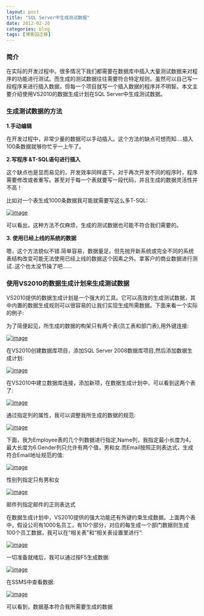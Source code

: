 ```yaml
---
layout: post
title: "SQL Server中生成测试数据"
date: 2012-02-20
categories: blog
tags: [博客园迁移]
---
```


### 简介

在实际的开发过程中。很多情况下我们都需要在数据库中插入大量测试数据来对程序的功能进行测试。而生成的测试数据往往需要符合特定规则。虽然可以自己写一段程序来进行插入数据，但每一个项目就写一个插入数据的程序并不明智。本文主要介绍使用VS2010的数据生成计划在SQL Server中生成测试数据。

### 生成测试数据的方法

**1.手动编辑**

在开发过程中，非常少量的数据可以手动插入。这个方法的缺点可想而知….插入100条数据就够你忙乎一上午了。

**2.写程序 &T-SQL语句进行插入**

这个缺点也是显而易见的，开发效率同样底下。对于再次开发不同的程序时，程序需要修改或者重写。甚至对于每一个表就要写一段代码，并且生成的数据灵活性并不高！

比如对一个表生成1000条数据我可能就需要写这么多T-SQL:

[![image](https://cdn.jsdelivr.net/gh/careyson/careyson.github.io@main/assets/images/2012-02-20-sql-server/sql-server-201202201430539189.png)](http://images.cnblogs.com/cnblogs_com/CareySon/201202/201202201430529647.png)

可以看出，这种方法不仅麻烦，生成的测试数据也可能不符合我们需要的。

**3\. 使用已经上线的系统的数据**

嗯，这个方法貌似不错.简单容易，数据量足。但先抛开新系统或完全不同的系统表结构改变可能无法使用已经上线的数据这个因素之外。拿客户的商业数据进行测试..这个也太没节操了吧……

### 使用VS2010的数据生成计划来生成测试数据

VS2010提供的数据生成计划是一个强大的工具。它可以高效的生成测试数据，其中内置的数据生成规则可以很容易的让我们实现生成所需数据。下面来看一个实际的例子:

为了简便起见，所生成的数据的构架只有两个表\(员工表和部门表\),用外键连接:

[![image](https://cdn.jsdelivr.net/gh/careyson/careyson.github.io@main/assets/images/2012-02-20-sql-server/sql-server-201202201430576238.png)](http://images.cnblogs.com/cnblogs_com/CareySon/201202/201202201430579237.png)

在VS2010创建数据库项目，添加SQL Server 2008数据库项目,然后添加数据生成计划:

[![image](https://cdn.jsdelivr.net/gh/careyson/careyson.github.io@main/assets/images/2012-02-20-sql-server/sql-server-201202201430581387.png)](http://images.cnblogs.com/cnblogs_com/CareySon/201202/201202201430584353.png)

在VS2010中建立数据库连接，添加新项，在数据生成计划中，可以看到这两个表了:

[![image](https://cdn.jsdelivr.net/gh/careyson/careyson.github.io@main/assets/images/2012-02-20-sql-server/sql-server-201202201430593994.png)](http://images.cnblogs.com/cnblogs_com/CareySon/201202/201202201430597309.png)

通过指定列的属性，我可以调整我所生成的数据的规范:

[![image](https://cdn.jsdelivr.net/gh/careyson/careyson.github.io@main/assets/images/2012-02-20-sql-server/sql-server-201202201431001029.png)](http://images.cnblogs.com/cnblogs_com/CareySon/201202/201202201431002075.png)

下面，我为Employee表的几个列数据进行指定,Name列，我指定最小长度为4，最大长度为6.Gender列只允许有两个值，男和女.而Email按照正则表达式，生成符合Email地址规范的值:

[![image](https://cdn.jsdelivr.net/gh/careyson/careyson.github.io@main/assets/images/2012-02-20-sql-server/sql-server-201202201431018063.png)](http://images.cnblogs.com/cnblogs_com/CareySon/201202/201202201431017474.png)

性别列指定只有男和女

[![image](https://cdn.jsdelivr.net/gh/careyson/careyson.github.io@main/assets/images/2012-02-20-sql-server/sql-server-201202201431029558.png)](http://images.cnblogs.com/cnblogs_com/CareySon/201202/201202201431012556.png)

邮件列指定邮件的正则表达式

在数据生成计划中，VS2010提供的强大功能还有外键约束生成数据。上面两个表中，假设公司有1000名员工，有10个部分，对应的每生成一个部门数据则生成100个员工数据，我可以在“相关表”和“相关表设置里进行”:

[![image](https://cdn.jsdelivr.net/gh/careyson/careyson.github.io@main/assets/images/2012-02-20-sql-server/sql-server-201202201431034357.png)](http://images.cnblogs.com/cnblogs_com/CareySon/201202/201202201431027115.png)

一切准备就绪后，我可以通过按F5生成数据:

[![image](https://cdn.jsdelivr.net/gh/careyson/careyson.github.io@main/assets/images/2012-02-20-sql-server/sql-server-201202201431042264.png)](http://images.cnblogs.com/cnblogs_com/CareySon/201202/201202201431037771.png)

在SSMS中查看数据:

[![image](https://cdn.jsdelivr.net/gh/careyson/careyson.github.io@main/assets/images/2012-02-20-sql-server/sql-server-20120220143105968.png)](http://images.cnblogs.com/cnblogs_com/CareySon/201202/201202201431043410.png)

可以看到，数据基本符合我所需要生成的数据
